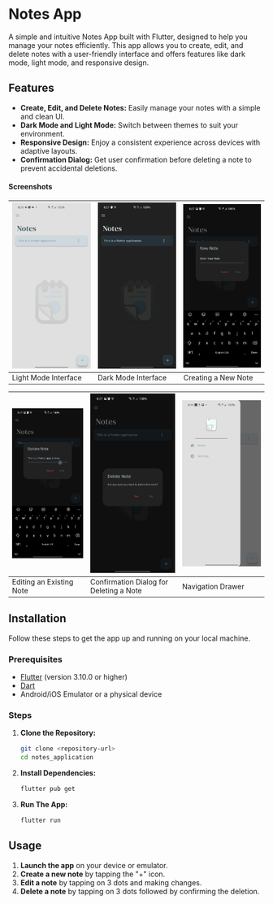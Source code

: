 # Notes App

A simple and intuitive Notes App built with Flutter, designed to help you manage your notes efficiently. This app allows you to create, edit, and delete notes with a user-friendly interface and offers features like dark mode, light mode, and responsive design.

## Features

- **Create, Edit, and Delete Notes:** Easily manage your notes with a simple and clean UI.
- **Dark Mode and Light Mode:** Switch between themes to suit your environment.
- **Responsive Design:** Enjoy a consistent experience across devices with adaptive layouts.
- **Confirmation Dialog:** Get user confirmation before deleting a note to prevent accidental deletions.

#### Screenshots

| ![Light Mode Screenshot](assets/Screenshots/light_mode.png) | ![Dark Mode Screenshot](assets/Screenshots/dark_mode.png) | ![Create Note Screenshot](assets/Screenshots/add_note.png) |
|-------------------------------------------------------------|------------------------------------------------------------|-----------------------------------------------------------|
| Light Mode Interface                                      | Dark Mode Interface                                       | Creating a New Note                                      |

| ![Edit Note Screenshot](assets/Screenshots/update_note.png) | ![Delete Confirmation Screenshot](assets/Screenshots/delete_note.png)| ![Drawer Screenshot](assets/Screenshots/drawer.png) | 
|-------------------------------------------------------------|-------------------------------------------------------------|-----------------------------------------------------|
| Editing an Existing Note                                  | Confirmation Dialog for Deleting a Note                       | Navigation Drawer                                |






## Installation

Follow these steps to get the app up and running on your local machine.

### Prerequisites

- [Flutter](https://flutter.dev/docs/get-started/install) (version 3.10.0 or higher)
- [Dart](https://dart.dev/get-dart)
- Android/iOS Emulator or a physical device

### Steps

1. **Clone the Repository:**
   ```sh
   git clone <repository-url>
   cd notes_application
2. **Install Dependencies:**
   ```sh
   flutter pub get
3. **Run The App:**
   ```sh
   flutter run

## Usage

1. **Launch the app** on your device or emulator.
2. **Create a new note** by tapping the "+" icon.
3. **Edit a note** by tapping on 3 dots and making changes.
4. **Delete a note** by tapping on 3 dots followed by confirming the deletion.

